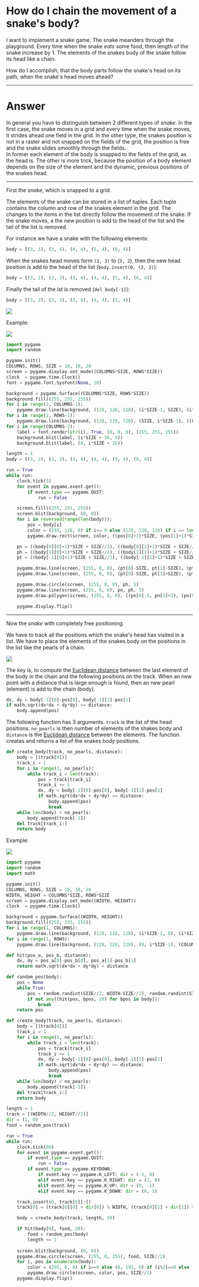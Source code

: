 # How do I chain the movement of a snake's body?

I want to implement a snake game. The snake meanders through the playground. Every time when the snake _eats_ some food, then length of the snake increase by 1.
The elements of the snakes body of the snake follow its head like a chain.

How do I accomplish, that the body parts follow the snake's head on its path, when the snake's head moves ahead?

---

# Answer

In general you have to distinguish between 2 different types of _snake_. In the first case, the snake moves in a grid and every time when the snake moves, it strides ahead one field in the grid. In the other type, the snakes position is not in a raster and not snapped on the fields of the grid, the position is free and the snake slides smoothly through the fields.  
In former each element of the body is snapped to the fields of the grid, as the head is. The other is more trick, because the position of a body element depends on the size of the element and the dynamic, previous positions of the snakes head.

---

First the _snake_, which is snapped to a grid.

The elements of the snake can be stored in a list of tuples.  Each tuple contains the column and row of the snakes element in the grid. The changes to the items in the list directly follow the movement of the snake. If the snake moves, a the new position is add to the head of the list and the tail of the list is removed.  

For instance we have a snake with the following elements:

```py
body = [(3, 3), (3, 4), (4, 4), (5, 4), (6, 4)]
```

When the snakes head moves form `(3, 3)` to (`3, 2`), then the new head position is add to the head of the list (`body.insert(0, (3, 2)`):

```py
body = [(3, 2), (3, 3), (3, 4), (4, 4), (5, 4), (6, 4)]
```

Finally the tail of the ist is removed (`del body[-1]`):

```py
body = [(3, 2), (3, 3), (3, 4), (4, 4), (5, 4)]
```

![](https://i.imgur.com/1EoDFcU.png)

Example:

![](https://i.imgur.com/aglb1HN.gif)

```py
import pygame
import random

pygame.init()
COLUMNS, ROWS, SIZE = 10, 10, 20
screen = pygame.display.set_mode((COLUMNS*SIZE, ROWS*SIZE))
clock  = pygame.time.Clock()
font = pygame.font.SysFont(None, 18)

background = pygame.Surface((COLUMNS*SIZE, ROWS*SIZE))
background.fill((255, 255, 255))
for i in range(2, COLUMNS-1):
    pygame.draw.line(background, (128, 128, 128), (i*SIZE-1, SIZE), (i*SIZE-1, (ROWS-1)*SIZE), 2)
for i in range(2, ROWS-1):
    pygame.draw.line(background, (128, 128, 128), (SIZE, i*SIZE-1), ((COLUMNS-1)*SIZE, i*SIZE-1), 2)
for i in range(COLUMNS-2):
    label = font.render(str(i), True, (0, 0, 0), (255, 255, 255))
    background.blit(label, (i*SIZE + 26, 5))
    background.blit(label, (6, i*SIZE + 25))

length = 1
body = [(3, 2), (3, 3), (3, 4), (4, 4), (5, 4), (6, 4)]

run = True
while run:
    clock.tick(5)
    for event in pygame.event.get():
        if event.type == pygame.QUIT:
            run = False

    screen.fill((255, 255, 255))
    screen.blit(background, (0, 0))
    for i in reversed(range(len(body))):
        pos = body[i]
        color = (255, 128, 0) if i== 0 else (128, 128, 128) if i == len(body)-1 else (0, 128, 0)
        pygame.draw.rect(screen, color, ((pos[0]+1)*SIZE, (pos[1]+1)*SIZE, SIZE, SIZE), 6)

    pn = ((body[0][0]+1)*SIZE + SIZE//2), ((body[0][1]+1)*SIZE + SIZE//2)
    ph = ((body[1][0]+1)*SIZE + SIZE//2), ((body[1][1]+1)*SIZE + SIZE//2)
    pt = ((body[-1][0]+1)*SIZE + SIZE//2), ((body[-1][1]+1)*SIZE + SIZE//2)

    pygame.draw.line(screen, (255, 0, 0), (pt[0]-SIZE, pt[1]-SIZE), (pt[0]+SIZE, pt[1]+SIZE), 3)
    pygame.draw.line(screen, (255, 0, 0), (pt[0]-SIZE, pt[1]+SIZE), (pt[0]+SIZE, pt[1]-SIZE), 3)

    pygame.draw.circle(screen, (255, 0, 0), ph, 5)
    pygame.draw.line(screen, (255, 0, 0), pn, ph, 3)
    pygame.draw.polygon(screen, (255, 0, 0), [(pn[0]-5, pn[1]+3), (pn[0]+5, pn[1]+3), (pn[0], pn[1]-7)])

    pygame.display.flip()
``` 

---

Now the _snake_ with completely free positioning.

We have to track all the positions which the snake's head has visited in a list. We have to place the elements of the snakes body on the positions in the list like the pearls of a chain.

![](https://i.imgur.com/N6QIt6a.png)

The key is, to compute the [Euclidean distance](https://en.wikipedia.org/wiki/Euclidean_distance) between the last element of the body in the chain and the following positions on the track.
When an new point with a distance that is large enough is found, then an new pearl (element) is add to the chain (body).

```py
dx, dy = body[-1][0]-pos[0], body[-1][1]-pos[1]
if math.sqrt(dx*dx + dy*dy) >= distance:
    body.append(pos)
```

The following function has 3 arguments. `track` is the list of the head positions. `no_pearls` is then number of elements of the shakes body and `distance` is the [Euclidean distance](https://en.wikipedia.org/wiki/Euclidean_distance) between the elements. The function creates and returns a list of the snakes body positions.

```py
def create_body(track, no_pearls, distance):
    body = [(track[0])]
    track_i = 1
    for i in range(1, no_pearls):
        while track_i < len(track):
            pos = track[track_i]
            track_i += 1
            dx, dy = body[-1][0]-pos[0], body[-1][1]-pos[1]
            if math.sqrt(dx*dx + dy*dy) >= distance:
                body.append(pos)
                break
    while len(body) < no_pearls:
        body.append(track[-1])
    del track[track_i:]
    return body
```

Example:

![](https://i.imgur.com/QrA5rTb.gif)

```py
import pygame
import random
import math

pygame.init()
COLUMNS, ROWS, SIZE = 10, 10, 20
WIDTH, HEIGHT = COLUMNS*SIZE, ROWS*SIZE
screen = pygame.display.set_mode((WIDTH, HEIGHT))
clock  = pygame.time.Clock()

background = pygame.Surface((WIDTH, HEIGHT))
background.fill((255, 255, 255))
for i in range(1, COLUMNS):
    pygame.draw.line(background, (128, 128, 128), (i*SIZE-1, 0), (i*SIZE-1, ROWS*SIZE), 2)
for i in range(1, ROWS):
    pygame.draw.line(background, (128, 128, 128), (0, i*SIZE-1), (COLUMNS*SIZE, i*SIZE-1), 2)

def hit(pos_a, pos_b, distance):
    dx, dy = pos_a[0]-pos_b[0], pos_a[1]-pos_b[1]
    return math.sqrt(dx*dx + dy*dy) < distance

def random_pos(body):
    pos = None
    while True:
        pos = random.randint(SIZE//2, WIDTH-SIZE//2), random.randint(SIZE//2, HEIGHT-SIZE//2)
        if not any([hit(pos, bpos, 20) for bpos in body]):
            break    
    return pos

def create_body(track, no_pearls, distance):
    body = [(track[0])]
    track_i = 1
    for i in range(1, no_pearls):
        while track_i < len(track):
            pos = track[track_i]
            track_i += 1
            dx, dy = body[-1][0]-pos[0], body[-1][1]-pos[1]
            if math.sqrt(dx*dx + dy*dy) >= distance:
                body.append(pos)
                break
    while len(body) < no_pearls:
        body.append(track[-1])
    del track[track_i:]
    return body

length = 1
track = [(WIDTH//2, HEIGHT//2)]
dir = (1, 0)
food = random_pos(track)

run = True
while run:
    clock.tick(60)
    for event in pygame.event.get():
        if event.type == pygame.QUIT:
            run = False
        if event.type == pygame.KEYDOWN:
            if event.key == pygame.K_LEFT: dir = (-1, 0)
            elif event.key == pygame.K_RIGHT: dir = (1, 0)
            elif event.key == pygame.K_UP: dir = (0, -1)
            elif event.key == pygame.K_DOWN: dir = (0, 1)

    track.insert(0, track[0][:])    
    track[0] = (track[0][0] + dir[0]) % WIDTH, (track[0][1] + dir[1]) % HEIGHT

    body = create_body(track, length, 20)

    if hit(body[0], food, 20):
        food = random_pos(body)
        length += 1 
        
    screen.blit(background, (0, 0))
    pygame.draw.circle(screen, (255, 0, 255), food, SIZE//2)
    for i, pos in enumerate(body):
        color = (255, 0, 0) if i==0 else (0, 192, 0) if (i%2)==0 else (255, 128, 0)
        pygame.draw.circle(screen, color, pos, SIZE//2)
    pygame.display.flip()
```